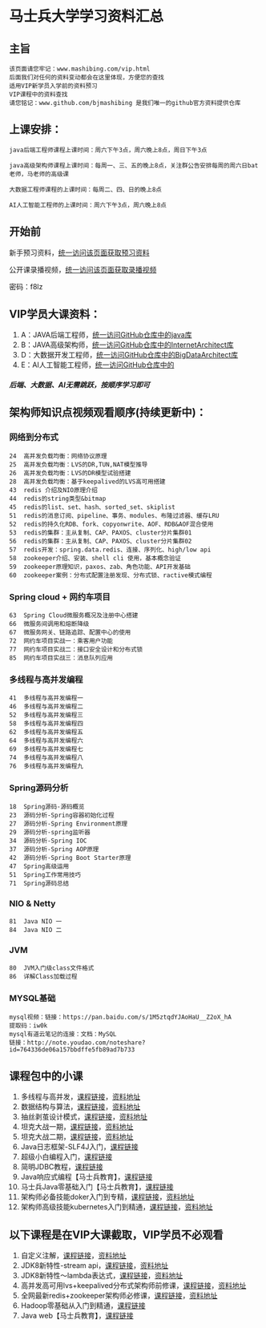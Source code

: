 #   马士兵大学学习资料汇总

##  主旨
```
该页面请您牢记：www.mashibing.com/vip.html
后面我们对任何的资料变动都会在这里体现，方便您的查找
适用VIP新学员入学前的资料预习
VIP课程中的资料查找
请您铭记：www.github.com/bjmashibing 是我们唯一的github官方资料提供仓库
```
##  上课安排：
```
java后端工程师课程上课时间：周六下午3点，周六晚上8点，周日下午3点

java高级架构师课程上课时间：每周一、三、五的晚上8点，关注群公告安排每周的周六日bat老师，马老师的高级课

大数据工程师课程的上课时间：每周二、四、日的晚上8点

AI人工智能工程师的上课时间：周六下午3点，周六晚上8点
```
##  开始前
新手预习资料，[统一访问该页面获取预习资料](http://www.mashibing.com/html/bird.html)

公开课录播视频，[统一访问该页面获取录播视频](https://pan.baidu.com/share/init?surl=K_7B7Oc6Yu6K9Qf527IBcw)

密码：f8lz


##  VIP学员大课资料：
1.  A：JAVA后端工程师，[统一访问GitHub仓库中的java库](https://github.com/bjmashibing/java)
1.  B：JAVA高级架构师，[统一访问GitHub仓库中的InternetArchitect库](https://github.com/bjmashibing/InternetArchitect )
1.  D：大数据开发工程师，[统一访问GitHub仓库中的BigDataArchitect库](https://github.com/bjmashibing/BigDataArchitect )
1.  E：AI人工智能工程师，[统一访问GitHub仓库中的]()
##### 后端、大数据、AI无需跳跃，按顺序学习即可
## 架构师知识点视频观看顺序(持续更新中)：
### 网络到分布式
```
24	高并发负载均衡：网络协议原理
25	高并发负载均衡：LVS的DR,TUN,NAT模型推导
26	高并发负载均衡：LVS的DR模型试验搭建
28	高并发负载均衡：基于keepalived的LVS高可用搭建
43	redis 介绍及NIO原理介绍
44	redis的string类型&bitmap
45	redis的list、set、hash、sorted_set、skiplist
51	redis的消息订阅、pipeline、事务、modules、布隆过滤器、缓存LRU
52	redis的持久化RDB、fork、copyonwrite、AOF、RDB&AOF混合使用
53	redis的集群：主从复制、CAP、PAXOS、cluster分片集群01
56	redis的集群：主从复制、CAP、PAXOS、cluster分片集群02
57	redis开发：spring.data.redis、连接、序列化、high/low api
58	zookeeper介绍、安装、shell cli 使用，基本概念验证
59	zookeeper原理知识，paxos、zab、角色功能、API开发基础
60	zookeeper案例：分布式配置注册发现、分布式锁、ractive模式编程
```

### Spring cloud + 网约车项目
```
63	Spring Cloud微服务概况及注册中心搭建
66	微服务间调用和熔断降级
67	微服务网关、链路追踪、配置中心的使用
72	网约车项目实战一：乘客用户功能
77	网约车项目实战二：接口安全设计和分布式锁
85	网约车项目实战三：消息队列应用
```
### 多线程与高并发编程
```
41	多线程与高并发编程一
46	多线程与高并发编程二
52	多线程与高并发编程三
58	多线程与高并发编程四
62	多线程与高并发编程五
64	多线程与高并发编程六
69	多线程与高并发编程七
74	多线程与高并发编程八
76	多线程与高并发编程九
```


### Spring源码分析
```
18	Spring源码-源码概览
23	源码分析-Spring容器初始化过程
27	源码分析-Spring Environment原理
29	源码分析-spring监听器
34	源码分析-Spring IOC
37	源码分析-Spring AOP原理
42	源码分析-Spring Boot Starter原理
47	Spring高级运用
51	Spring工作常用技巧
71	Spring源码总结
```
### NIO & Netty
```
81	Java NIO 一
84	Java NIO 二
```

### JVM
```
80	JVM入门级class文件格式
86	详解Class加载过程
```
### MYSQL基础

```
mysql视频：链接：https://pan.baidu.com/s/1M5ztqdYJAoHaU__Z2oX_hA
提取码：iw0k 
mysql有道云笔记的连接：文档：MySQL
链接：http://note.youdao.com/noteshare?id=764336de06a157bbdffe5fb89ad7b733
```

##  课程包中的小课

1.	多线程与高并发，[课程链接](https://ke.qq.com/course/446547?tuin=a75a5977)，[资料地址](http://www.github.com/bjmashibing/JUC)
1.	数据结构与算法，[课程链接](https://ke.qq.com/course/429723?tuin=a75a5977)，[资料地址](http://www.github.com/bjmashibing/Algorithm)
1.	抽丝剥茧设计模式，[课程链接](https://ke.qq.com/course/413747?tuin=a75a5977)，[资料地址](http://www.github.com/bjmashibing/DesignPatterns)
1.	坦克大战一期，[课程链接](https://ke.qq.com/course/398245?tuin=a75a5977)，[资料地址](http://www.github.com/bjmashibing/tank)
1.	坦克大战二期，[课程链接](https://ke.qq.com/course/398245?tuin=a75a5977#term_id=100494276)，[资料地址](http://www.github.com/bjmashibing/Tank2019V2)
1.	Java日志框架-SLF4J入门，[课程链接](https://ke.qq.com/course/452165?taid=3999606690473541&tuin=a75a5977)
1.	超级小白编程入门，[课程链接](https://ke.qq.com/course/444431?taid=3881267456559119&tuin=a75a5977)
1.	简明JDBC教程，[课程链接](https://ke.qq.com/course/430884?taid=3699732073845540&tuin=a75a5977)
1.	Java响应式编程【马士兵教育】，[课程链接](https://ke.qq.com/course/429389?taid=3506376941145421&tuin=a75a5977)
1.	马士兵Java零基础入门【马士兵教育】，[课程链接](https://ke.qq.com/course/421576?taid=3640328381165256&tuin=a75a5977)
1.	架构师必备技能doker入门到专精，[课程链接](https://ke.qq.com/course/458623?tuin=a75a5977)，[资料地址]()
1.	架构师高级技能kubernetes入门到精通，[课程链接]()，[资料地址]()

##  以下课程是在VIP大课截取，VIP学员不必观看
1.	自定义注解，[课程链接]()，[资料地址]()
1.	JDK8新特性-stream api，[课程链接]()，[资料地址]()
1.	JDK8新特性～lambda表达式，[课程链接]()，[资料地址]()
1.	高并发高可用lvs+keepalived分布式架构师前修课，[课程链接](https://ke.qq.com/course/458615?tuin=a75a5977)，[资料地址]()
1.	全网最新redis+zookeeper架构师必修课，[课程链接]()，[资料地址]()
1.	Hadoop零基础从入门到精通，[课程链接](https://ke.qq.com/course/432890?tuin=a75a5977)
1.	Java web【马士兵教育】，[课程链接](https://ke.qq.com/course/422068?tuin=a75a5977)




















